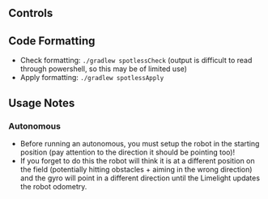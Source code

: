 ## Controls

## Code Formatting
- Check formatting: `./gradlew spotlessCheck` (output is difficult to read through powershell, so this may be of limited use)
- Apply formatting: `./gradlew spotlessApply`

## Usage Notes
### Autonomous
* Before running an autonomous, you must setup the robot in the starting position (pay attention to the direction it should be pointing too)!
* If you forget to do this the robot will think it is at a different position on the field (potentially hitting obstacles + aiming in the wrong direction) and the gyro will point in a different direction until the Limelight updates the robot odometry.